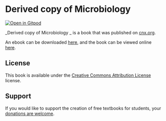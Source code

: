 # Derived copy of Microbiology 

[![Open in Gitpod](https://gitpod.io/button/open-in-gitpod.svg)](https://gitpod.io/from-referrer/)

_Derived copy of Microbiology _ is a book that was published on [cnx.org](https://cnx.org/).

An ebook can be downloaded [here](https://github.com/cnx-user-books/cnxbook-derived-copy-of-microbiology/releases/latest), and the book can be viewed online [here](https://github.com/cnx-user-books/cnxbook-derived-copy-of-microbiology/releases/latest).

## License
This book is available under the [Creative Commons Attribution License](./LICENSE) license.

## Support
If you would like to support the creation of free textbooks for students, your [donations are welcome](https://riceconnect.rice.edu/donation/support-openstax-banner).
